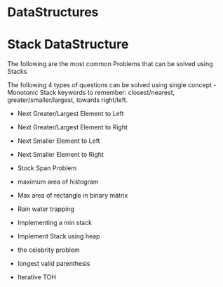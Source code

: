 # DataStructures

# Stack DataStructure
The following are the most common Problems that can be solved using Stacks

The following 4 types of questions can be solved using single concept - Monotonic Stack 
keywords to remember: closest/nearest, greater/smaller/largest, towards right/left. 
- Next Greater/Largest Element to Left
- Next Greater/Largest Element to Right
- Next Smaller Element to Left
- Next Smaller Element to Right

- Stock Span Problem
- maximum area of histogram

- Max area of rectangle in binary matrix

- Rain water trapping
- Implementing a min stack
- Implement Stack using heap
- the celebrity problem
- longest valid parenthesis
- Iterative TOH
